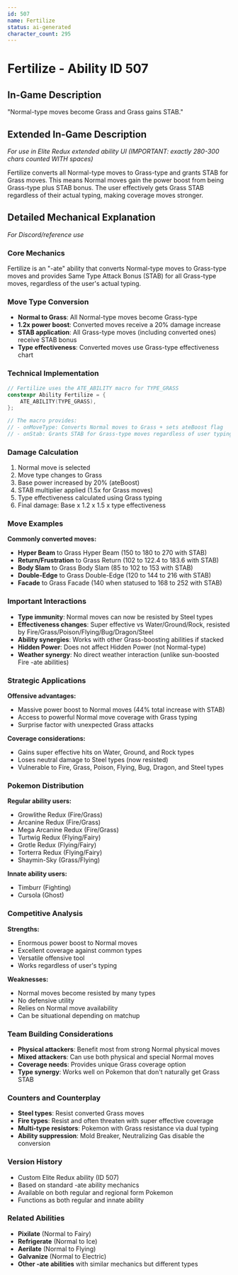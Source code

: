 ```yaml
---
id: 507
name: Fertilize
status: ai-generated
character_count: 295
---
```


# Fertilize - Ability ID 507

## In-Game Description
"Normal-type moves become Grass and Grass gains STAB."

## Extended In-Game Description
*For use in Elite Redux extended ability UI (IMPORTANT: exactly 280-300 chars counted WITH spaces)*

Fertilize converts all Normal-type moves to Grass-type and grants STAB for Grass moves. This means Normal moves gain the power boost from being Grass-type plus STAB bonus. The user effectively gets Grass STAB regardless of their actual typing, making coverage moves stronger.

## Detailed Mechanical Explanation
*For Discord/reference use*

### Core Mechanics
Fertilize is an "-ate" ability that converts Normal-type moves to Grass-type moves and provides Same Type Attack Bonus (STAB) for all Grass-type moves, regardless of the user's actual typing.

### Move Type Conversion
- **Normal to Grass**: All Normal-type moves become Grass-type
- **1.2x power boost**: Converted moves receive a 20% damage increase
- **STAB application**: All Grass-type moves (including converted ones) receive STAB bonus
- **Type effectiveness**: Converted moves use Grass-type effectiveness chart

### Technical Implementation
```c
// Fertilize uses the ATE_ABILITY macro for TYPE_GRASS
constexpr Ability Fertilize = {
    ATE_ABILITY(TYPE_GRASS),
};

// The macro provides:
// - onMoveType: Converts Normal moves to Grass + sets ateBoost flag
// - onStab: Grants STAB for Grass-type moves regardless of user typing
```

### Damage Calculation
1. Normal move is selected
2. Move type changes to Grass
3. Base power increased by 20% (ateBoost)
4. STAB multiplier applied (1.5x for Grass moves)
5. Type effectiveness calculated using Grass typing
6. Final damage: Base x 1.2 x 1.5 x type effectiveness

### Move Examples
**Commonly converted moves:**
- **Hyper Beam** to Grass Hyper Beam (150 to 180 to 270 with STAB)
- **Return/Frustration** to Grass Return (102 to 122.4 to 183.6 with STAB)
- **Body Slam** to Grass Body Slam (85 to 102 to 153 with STAB)
- **Double-Edge** to Grass Double-Edge (120 to 144 to 216 with STAB)
- **Facade** to Grass Facade (140 when statused to 168 to 252 with STAB)

### Important Interactions
- **Type immunity**: Normal moves can now be resisted by Steel types
- **Effectiveness changes**: Super effective vs Water/Ground/Rock, resisted by Fire/Grass/Poison/Flying/Bug/Dragon/Steel
- **Ability synergies**: Works with other Grass-boosting abilities if stacked
- **Hidden Power**: Does not affect Hidden Power (not Normal-type)
- **Weather synergy**: No direct weather interaction (unlike sun-boosted Fire -ate abilities)

### Strategic Applications
**Offensive advantages:**
- Massive power boost to Normal moves (44% total increase with STAB)
- Access to powerful Normal move coverage with Grass typing
- Surprise factor with unexpected Grass attacks

**Coverage considerations:**
- Gains super effective hits on Water, Ground, and Rock types
- Loses neutral damage to Steel types (now resisted)
- Vulnerable to Fire, Grass, Poison, Flying, Bug, Dragon, and Steel types

### Pokemon Distribution
**Regular ability users:**
- Growlithe Redux (Fire/Grass)
- Arcanine Redux (Fire/Grass) 
- Mega Arcanine Redux (Fire/Grass)
- Turtwig Redux (Flying/Fairy)
- Grotle Redux (Flying/Fairy)
- Torterra Redux (Flying/Fairy)
- Shaymin-Sky (Grass/Flying)

**Innate ability users:**
- Timburr (Fighting)
- Cursola (Ghost)

### Competitive Analysis
**Strengths:**
- Enormous power boost to Normal moves
- Excellent coverage against common types
- Versatile offensive tool
- Works regardless of user's typing

**Weaknesses:**
- Normal moves become resisted by many types
- No defensive utility
- Relies on Normal move availability
- Can be situational depending on matchup

### Team Building Considerations
- **Physical attackers**: Benefit most from strong Normal physical moves
- **Mixed attackers**: Can use both physical and special Normal moves
- **Coverage needs**: Provides unique Grass coverage option
- **Type synergy**: Works well on Pokemon that don't naturally get Grass STAB

### Counters and Counterplay
- **Steel types**: Resist converted Grass moves
- **Fire types**: Resist and often threaten with super effective coverage
- **Multi-type resistors**: Pokemon with Grass resistance via dual typing
- **Ability suppression**: Mold Breaker, Neutralizing Gas disable the conversion

### Version History
- Custom Elite Redux ability (ID 507)
- Based on standard -ate ability mechanics
- Available on both regular and regional form Pokemon
- Functions as both regular and innate ability

### Related Abilities
- **Pixilate** (Normal to Fairy)
- **Refrigerate** (Normal to Ice)  
- **Aerilate** (Normal to Flying)
- **Galvanize** (Normal to Electric)
- **Other -ate abilities** with similar mechanics but different types
